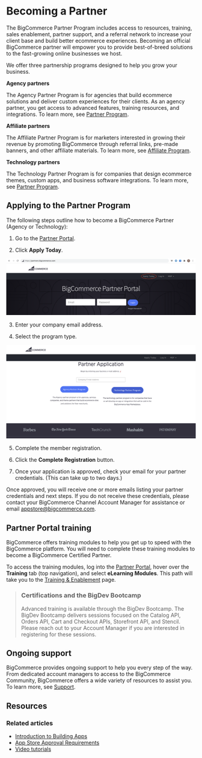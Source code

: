 # Becoming a Partner

 


The BigCommerce Partner Program includes access to resources, training, sales enablement, partner support, and a referral network to increase your client base and build better ecommerce experiences.
Becoming an official BigCommerce partner will empower you to provide best-of-breed solutions to the fast-growing online businesses we host. 

We offer three partnership programs designed to help you grow your business. 

**Agency partners**

The Agency Partner Program is for agencies that build ecommerce solutions and deliver custom experiences for their clients. As an agency partner, you get access to advanced features, training resources, and integrations. To learn more, see [Partner Program](https://www.bigcommerce.com/partners/become-a-partner/).

**Affiliate partners**

The Affiliate Partner Program is for marketers interested in growing their revenue by promoting BigCommerce through referral links, pre-made banners, and other affiliate materials. To learn more, see [Affiliate Program](https://www.bigcommerce.com/partners/become-a-partner/affiliate/).

**Technology partners**

The Technology Partner Program is for companies that design ecommerce themes, custom apps, and business software integrations. To learn more, see [Partner Program](https://www.bigcommerce.com/partners/become-a-partner/).

## Applying to the Partner Program

The following steps outline how to become a BigCommerce Partner (Agency or Technology):

1. Go to the [Partner Portal](https://partners.bigcommerce.com/).
   
2. Click **Apply Today**.
   
![Partner Apply](https://raw.githubusercontent.com/bigcommerce/dev-docs/master/assets/images/becoming-a-partner-01.png "Partner Apply")

3. Enter your company email address.
   
4. Select the program type.
   
![Partner Registration](https://raw.githubusercontent.com/bigcommerce/dev-docs/master/assets/images/becoming-a-partner-02.png "Partner Registration")

5. Complete the member registration.

6. Click the **Complete Registration** button. 

7. Once your application is approved, check your email for your partner credentials. (This can take up to two days.)

Once approved, you will receive one or more emails listing your partner credentials and next steps. If you do not receive these credentials, please contact your BigCommerce Channel Account Manager for assistance or email [appstore@bigcommerce.com](mailto:appstore@bigcommerce.com).

## Partner Portal training

BigCommerce offers training modules to help you get up to speed with the BigCommerce platform. You will need to complete these training modules to become a BigCommerce Certified Partner.

To access the training modules, log into the [Partner Portal](https://partners.bigcommerce.com/), hover over the **Training** tab (top navigation), and select **eLearning Modules**. This path will take you to the [Training & Enablement](https://partners.bigcommerce.com/English/Solutions/training/training_and_enablement.aspx) page.

<div class="HubBlock--callout">
<div class="CalloutBlock--info">
<div class="HubBlock-content">

> ### Certifications and the BigDev Bootcamp
> Advanced training is available through the BigDev Bootcamp. The BigDev Bootcamp delivers sessions focused on the Catalog API, Orders API, Cart and Checkout APIs, Storefront API, and Stencil. Please reach out to your Account Manager if you are interested in registering for these sessions.

</div>
</div>
</div>

## Ongoing support

BigCommerce provides ongoing support to help you every step of the way. From dedicated account managers to access to the BigCommerce Community, BigCommerce offers a wide variety of resources to assist you. To learn more, see [Support](/api-docs/partner/getting-started/support).

## Resources

### Related articles

* [Introduction to Building Apps](/api-docs/apps/guide/intro)
* [App Store Approval Requirements](/api-docs/apps/guide/requirements)
* [Video tutorials](https://support.bigcommerce.com/s/videos)
